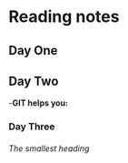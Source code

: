 
# Reading notes



## Day One

## Day Two
-**GIT helps you:**

### Day Three

###### The smallest heading
